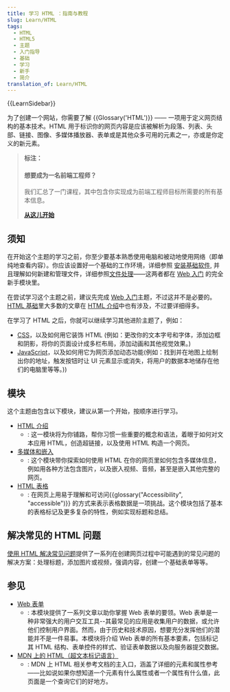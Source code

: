 ```yaml
---
title: 学习 HTML ：指南与教程
slug: Learn/HTML
tags:
  - HTML
  - HTML5
  - 主题
  - 入门指导
  - 基础
  - 学习
  - 新手
  - 简介
translation_of: Learn/HTML
---
```

{{LearnSidebar}}

为了创建一个网站，你需要了解 {{Glossary('HTML')}} —— 一项用于定义网页结构的基本技术。HTML 用于标识你的网页内容是应该被解析为段落、列表、头部、链接、图像、多媒体播放器、表单或是其他众多可用的元素之一，亦或是你定义的新元素。

> **标注：**
>
> #### 想要成为一名前端工程师？
>
> 我们汇总了一门课程，其中包含你实现成为前端工程师目标所需要的所有基本信息。
>
> [**从这儿开始**](/zh-CN/docs/Learn/Front-end_web_developer)

## 须知

在开始这个主题的学习之前，你至少要基本熟悉使用电脑和被动地使用网络（即单纯地查看内容）。你应该设置好一个基础的工作环境，详细参照 [安装基础软件](/zh-CN/docs/Learn/Getting_started_with_the_web/Installing_basic_software), 并且理解如何新建和管理文件，详细参照[文件处理](/zh-CN/docs/Learn/Getting_started_with_the_web/Dealing_with_files)——这两者都在 [Web 入门](/zh-CN/docs/Learn/Getting_started_with_the_web) 的完全新手模块里。

在尝试学习这个主题之前，建议先完成 [Web 入门](/zh-CN/docs/Learn/Getting_started_with_the_web)主题，不过这并不是必要的。[HTML 基础](/zh-CN/docs/Learn/Getting_started_with_the_web/HTML_basics)里大多数的文章在 [HTML 介绍](/zh-CN/docs/Learn/HTML/Introduction_to_HTML)中也有涉及，不过要详细得多。

在学习了 HTML 之后，你就可以继续学习其他进阶主题了，例如：

- [CSS](/zh-CN/docs/Learn/CSS)，以及如何用它装饰 HTML (例如：更改你的文本字号和字体，添加边框和阴影，将你的页面设计成多栏布局，添加动画和其他视觉效果。)
- [JavaScript](/zh-CN/docs/Learn/JavaScript)，以及如何用它为网页添加动态功能(例如：找到并在地图上绘制出你的地址，触发按钮时让 UI 元素显示或消失，将用户的数据本地储存在他们的电脑里等等。))

## 模块

这个主题由包含以下模块，建议从第一个开始，按顺序进行学习。

- [HTML 介绍](/zh-CN/docs/Learn/HTML/Introduction_to_HTML)
  - : 这一模块将为你铺路，帮你习惯一些重要的概念和语法，着眼于如何对文本应用 HTML，创造超链接，以及使用 HTML 构造一个网页。
- [多媒体和嵌入](/zh-CN/docs/Learn/HTML/Multimedia_and_embedding)
  - : 这个模块带你探索如何使用 HTML 在你的网页里如何包含多媒体信息，例如用各种方法包含图片，以及嵌入视频、音频，甚至是嵌入其他完整的网页。
- [HTML 表格](/zh-CN/docs/Learn/HTML/Tables)
  - : 在网页上用易于理解和可访问{{glossary("Accessibility", "accessible")}} 的方式来表示表格数据是一项挑战。这个模块包括了基本的表格标记及更多复杂的特性，例如实现标题和总结。

## 解决常见的 HTML 问题

[使用 HTML 解决常见问题](/zh-CN/docs/Learn/HTML/Howto)提供了一系列在创建网页过程中可能遇到的常见问题的解决方案：处理标题，添加图片或视频，强调内容，创建一个基础表单等等。

## 参见

- [Web 表单](/zh-CN/docs/Learn/Forms)
  - : 本模块提供了一系列文章以助你掌握 Web 表单的要领。Web 表单是一种非常强大的用户交互工具--其最常见的应用是收集用户的数据，或允许他们控制用户界面。然而，由于历史和技术原因，想要充分发挥他们的潜能并不是一件易事。本模块将介绍 Web 表单的所有基本要素，包括标记其 HTML 结构、表单控件的样式、验证表单数据以及向服务器提交数据。
- [MDN 上的 HTML（超文本标记语言）](/zh-CN/docs/Web/HTML)
  - : MDN 上 HTML 相关参考文档的主入口，涵盖了详细的元素和属性参考——比如说如果你想知道一个元素有什么属性或者一个属性有什么值，此页面是一个查询它们的好地方。
